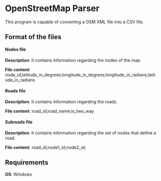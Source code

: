 # OpenStreetMap Parser

This program is capable of converting a OSM XML file into a CSV file.

## Format of the files

#### Nodes file
**Description**: it contains information regarding the nodes of the map.


**File content**: node\_id;latitude\_in\_degrees;longitude\_in\_degrees;longitude\_in\_radians;latitude\_in\_radians

#### Roads file
**Description**: it contains information regarding the roads.


**File content**: road\_id;road\_name;is\_two\_way

#### Subroads file
**Description**: it contains information regarding the set of nodes that define a road.


**File content**: road\_id;node1\_id;node2\_id;


## Requirements
**OS**: Windows
